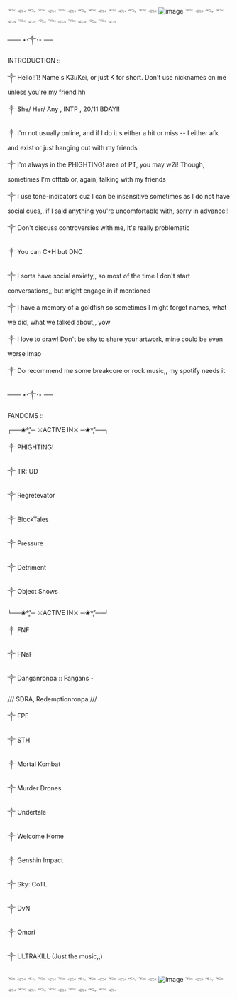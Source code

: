 𓆝 𓆟 𓆞 𓆝 𓆟 𓆝 𓆟 𓆞 𓆝 𓆟 𓆝 𓆟 𓆞 𓆝 𓆟
![image](https://github.com/user-attachments/assets/2af0e77a-17da-4633-8ba8-cd7b1b32ad86)
𓆝 𓆟 𓆞 𓆝 𓆟 𓆝 𓆟 𓆞 𓆝 𓆟 𓆝 𓆟 𓆞 𓆝 𓆟

─── ⋆⋅༒︎⋅⋆ ──

INTRODUCTION ::

༒︎ Hello!!1! Name's K3i/Kei, or just K for short. Don't use nicknames on me unless you're my friend hh

༒︎ She/ Her/ Any , INTP , 20/11 BDAY!!

༒︎ I'm not usually online, and if I do it's either a hit or miss -- I either afk and exist or just hanging out with my friends

༒︎ I'm always in the PHIGHTING! area of PT, you may w2i! Though, sometimes I'm offtab or, again, talking with my friends

༒︎ I use tone-indicators cuz I can be insensitive sometimes as I do not have social cues,, if I said anything you're uncomfortable with, sorry in advance!!

༒︎ Don't discuss controversies with me, it's really problematic

༒︎ You can C+H but DNC

༒︎ I sorta have social anxiety,, so most of the time I don't start conversations,, but might engage in if mentioned

༒︎ I have a memory of a goldfish so sometimes I might forget names, what we did, what we talked about,, yow

༒︎ I love to draw! Don't be shy to share your artwork, mine could be even worse lmao

༒︎ Do recommend me some breakcore or rock music,, my spotify needs it

─── ⋆⋅༒︎⋅⋆ ──

FANDOMS ::

┌──❀*̥˚─  ⚔ACTIVE IN⚔   ─❀*̥˚──┐

༒︎ PHIGHTING!

༒︎ TR: UD

༒︎ Regretevator

༒︎ BlockTales

༒︎ Pressure

༒︎ Detriment

༒︎ Object Shows

└──❀*̥˚─  ⚔ACTIVE IN⚔   ─❀*̥˚──┘

༒︎ FNF

༒︎ FNaF

༒︎ Danganronpa
:: Fangans -

/// SDRA, Redemptionronpa ///

༒︎ FPE

༒︎ STH

༒︎ Mortal Kombat

༒︎ Murder Drones

༒︎ Undertale

༒︎ Welcome Home

༒︎ Genshin Impact

༒︎ Sky: CoTL

༒︎ DvN

༒︎ Omori

༒︎ ULTRAKILL (Just the music,,)

𓆝 𓆟 𓆞 𓆝 𓆟 𓆝 𓆟 𓆞 𓆝 𓆟 𓆝 𓆟 𓆞 𓆝 𓆟
![image](https://github.com/user-attachments/assets/41f995cd-2a34-41ec-bdd1-211dc17b2135)
𓆝 𓆟 𓆞 𓆝 𓆟 𓆝 𓆟 𓆞 𓆝 𓆟 𓆝 𓆟 𓆞 𓆝 𓆟
